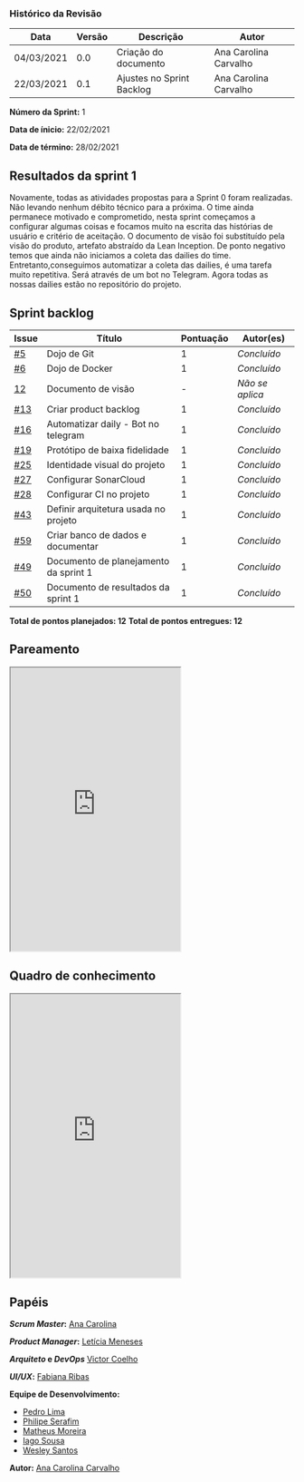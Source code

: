 ### Histórico da Revisão
| Data | Versão | Descrição | Autor |
|---|---|---|---|
| 04/03/2021| 0.0 |Criação do documento | Ana Carolina Carvalho|
| 22/03/2021| 0.1 |Ajustes no Sprint Backlog | Ana Carolina Carvalho |


**Número da Sprint:** 1

**Data de ínicio:** 22/02/2021

**Data de término:** 28/02/2021

## Resultados da sprint 1

Novamente, todas as atividades propostas para a Sprint 0 foram realizadas. Não levando nenhum débito técnico para a próxima. O time ainda permanece motivado e comprometido, nesta sprint começamos a configurar algumas coisas e focamos muito na escrita das histórias de usuário e critério de aceitação. 
O documento de visão foi substituído pela visão do produto, artefato abstraído da Lean Inception.
De ponto negativo temos que ainda não iniciamos a coleta das dailies do time. Entretanto,conseguimos automatizar a coleta das dailies, é uma tarefa muito repetitiva. Será através de um bot no Telegram. Agora todas as nossas dailies estão no repositório do projeto.

## Sprint backlog

| Issue | Título | Pontuação | Autor(es) |
|---|---|---|---|
|[#5](https://github.com/fga-eps-mds/2020.2-violeta-documentacao/issues/5)| Dojo de Git | 1 | _Concluído_ |
|[#6](https://github.com/fga-eps-mds/2020.2-violeta-documentacao/issues/6)| Dojo de Docker | 1 | _Concluído_ |
|[12](https://github.com/fga-eps-mds/2020.2-violeta-documentacao/issues/12)| Documento de visão | - | _Não se aplica_|
|[#13](https://github.com/fga-eps-mds/2020.2-violeta-documentacao/issues/13)| Criar product backlog | 1 | _Concluído_ |
|[#16](https://github.com/fga-eps-mds/2020.2-violeta-documentacao/issues/16)| Automatizar daily - Bot no telegram | 1 | _Concluído_ |
|[#19](https://github.com/fga-eps-mds/2020.2-violeta-documentacao/issues/19)| Protótipo de baixa fidelidade | 1 | _Concluído_ |
|[#25](https://github.com/fga-eps-mds/2020.2-violeta-documentacao/issues/25)| Identidade visual do projeto | 1 | _Concluído_ |
|[#27](https://github.com/fga-eps-mds/2020.2-violeta-documentacao/issues/27)| Configurar SonarCloud | 1 | _Concluído_ |
|[#28](https://github.com/fga-eps-mds/2020.2-violeta-documentacao/issues/28)| Configurar CI no projeto | 1 | _Concluído_ |
|[#43](https://github.com/fga-eps-mds/2020.2-violeta-documentacao/issues/43)| Definir arquitetura usada no projeto | 1 | _Concluído_ |
|[#59](https://github.com/fga-eps-mds/2020.2-violeta-documentacao/issues/59)| Criar banco de dados e documentar | 1 | _Concluído_ |
|[#49](https://github.com/fga-eps-mds/2020.2-violeta-documentacao/issues/49)| Documento de planejamento da sprint 1 | 1 | _Concluído_ |
|[#50](https://github.com/fga-eps-mds/2020.2-violeta-documentacao/issues/50)| Documento de resultados da sprint 1 | 1 | _Concluído_ |


<b>Total de pontos planejados: 12</b>
<b>Total de pontos entregues: 12</b>

## Pareamento

<iframe weidth="100%" height="500" src="https://docs.google.com/spreadsheets/d/e/2PACX-1vSUvF3lwINiA2gmoZeLfAFfI-sgInnqEVf4oq7nkh3joRHfGQgwIc63ij0wCB5oJzGtZirY3eT-hLjK/pubhtml?gid=112651915&amp;single=true&amp;widget=true&amp;headers=false"></iframe>

## Quadro de conhecimento 

<iframe weidth="100%" height="500" src="https://docs.google.com/spreadsheets/d/e/2PACX-1vSKpschz_TJPysoXgFRpq3kRT3bp3M_Y1DKFGRfmKh0oU3mXq8YGjwkznJ8cz-LlN4ZiCX0nLGdXBjj/pubhtml?gid=0&amp;single=true&amp;widget=true&amp;headers=false"></iframe>


## Papéis

**_Scrum Master_:** [Ana Carolina](https://github.com/anacarolcs)

**_Product Manager_:** [Letícia Meneses](https://github.com/mbslet)

**_Arquiteto_ e _DevOps_** [Victor Coelho](https://github.com/victorhdcoelho)

**_UI/UX_:** [Fabiana Ribas](https://github.com/FabianaRibas)

**Equipe de Desenvolvimento:**

- [Pedro Lima](https://github.com/pedrolimass)
- [Philipe Serafim](https://github.com/philipeserafim)
- [Matheus Moreira](https://github.com/mateus-lm)
- [Iago Sousa](https://github.com/iasousa)
- [Wesley Santos](https://github.com/wesleysantos00)

**Autor:** [Ana Carolina Carvalho](https://github.com/anacarolcs)

